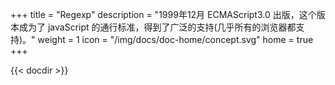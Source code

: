 +++
title = "Regexp"
description = "1999年12月 ECMAScript3.0 出版，这个版本成为了 javaScript 的通行标准，得到了广泛的支持(几乎所有的浏览器都支持)。"
weight = 1
icon = "/img/docs/doc-home/concept.svg"
home = true
+++


{{< docdir >}}